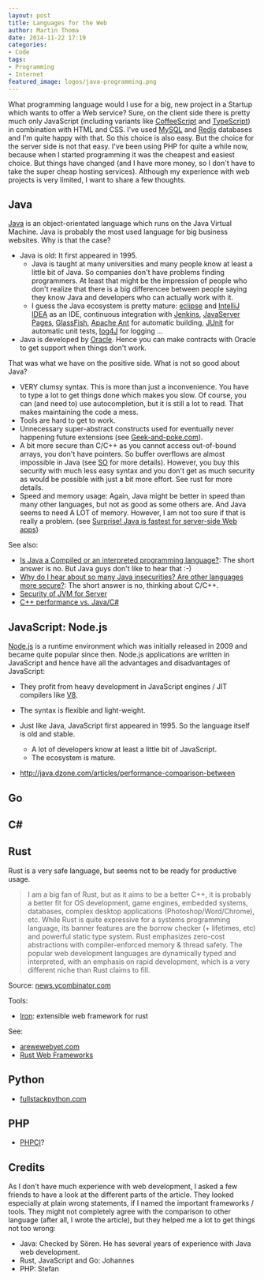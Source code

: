 ```yaml
---
layout: post
title: Languages for the Web
author: Martin Thoma
date: 2014-11-22 17:19
categories:
- Code
tags:
- Programming
- Internet
featured_image: logos/java-programming.png
---
```

What programming language would I use for a big, new project in a Startup which
wants to offer a Web service? Sure, on the client side there is pretty much
only JavaScript (including variants like
[CoffeeScript](http://en.wikipedia.org/wiki/CoffeeScript) and
[TypeScript](http://en.wikipedia.org/wiki/TypeScript)) in combination with HTML
and CSS. I've used [MySQL](http://en.wikipedia.org/wiki/MySQL) and
[Redis](http://en.wikipedia.org/wiki/Redis) databases and I'm quite happy with
that. So this choice is also easy. But the choice for the server side is not
that easy. I've been using PHP for quite a while now, because when I started
programming it was the cheapest and easiest choice. But things have changed
(and I have more money, so I don't have to take the super cheap hosting
services). Although my experience with web projects is very limited, I want to
share a few thoughts.


## Java

[Java](http://en.wikipedia.org/wiki/Java_(programming_language)) is an
object-orientated language which runs on the Java Virtual Machine. Java is
probably the most used language for big business websites. Why is that the
case?

* Java is old: It first appeared in 1995.
    * Java is taught at many universities and many people know at least a
      little bit of Java. So companies don't have problems finding programmers.
      At least that might be the impression of people who don't realize that
      there is a big differencee between people saying they know Java and
      developers who can actually work with it.
    * I guess the Java ecosystem is pretty mature:
      [eclipse](http://en.wikipedia.org/wiki/Eclipse_%28software%29) and
      [IntelliJ IDEA](http://en.wikipedia.org/wiki/IntelliJ_IDEA) as an IDE,
      continuous integration with
      [Jenkins](http://en.wikipedia.org/wiki/Jenkins_(software)),
      [JavaServer Pages](http://en.wikipedia.org/wiki/JavaServer_Pages),
      [GlassFish](http://en.wikipedia.org/wiki/GlassFish),
      [Apache Ant](http://en.wikipedia.org/wiki/Apache_Ant) for automatic building,
      [JUnit](http://en.wikipedia.org/wiki/JUnit) for automatic unit tests,
      [log4J](http://en.wikipedia.org/wiki/Log4j) for logging ...
* Java is developed by
  [Oracle](http://en.wikipedia.org/wiki/Oracle_Corporation). Hence you can make
  contracts with Oracle to get support when things don't work.

That was what we have on the positive side. What is not so good about Java?

* VERY clumsy syntax. This is more than just a inconvenience. You have to type
  a lot to get things done which makes you slow. Of course, you can (and need
  to) use autocompletion, but it is still a lot to read. That makes maintaining
  the code a mess.
* Tools are hard to get to work.
* Unnecessary super-abstract constructs used for eventually never happening
  future extensions (see [Geek-and-poke.com](http://geek-and-poke.com/geekandpoke/2014/1/2/games-for-the-real-geeks-part-2)).
* A bit more secure than C/C++ as you cannot access out-of-bound arrays, you
  don't have pointers. So buffer overflows are almost impossible in Java (see [SO](http://stackoverflow.com/a/479738/562769) for more details). However, you buy this security with much
  less easy syntax and you don't get as much security as would be possible with
  just a bit more effort. See rust for more details.
* Speed and memory usage: Again, Java might be better in speed than many other
  languages, but not as good as some others are. And Java seems to need A LOT
  of memory. However, I am not too sure if that is really a problem.
  (see [Surprise! Java is fastest for server-side Web apps](http://www.infoworld.com/article/2609675/java/surprise--java-is-fastest-for-server-side-web-apps.html))


See also:

* [Is Java a Compiled or an interpreted programming language?](http://stackoverflow.com/a/1326084/562769): The short answer is no. But Java guys don't like to hear that :-)
* [Why do I hear about so many Java insecurities? Are other languages more secure?](http://security.stackexchange.com/q/57646/3286): The short answer is no, thinking about C/C++.
* [Security of JVM for Server](http://security.stackexchange.com/q/32822/3286)
* [C++ performance vs. Java/C#](http://stackoverflow.com/q/145110/562769)


## JavaScript: Node.js

[Node.js](http://en.wikipedia.org/wiki/Node.js) is a runtime environment which
was initially released in 2009 and became quite popular since then. Node.js
applications are written in JavaScript and hence have all the advantages and
disadvantages of JavaScript:

* They profit from heavy development in JavaScript engines / JIT compilers like
  [V8](http://en.wikipedia.org/wiki/V8_(JavaScript_engine)).
* The syntax is flexible and light-weight.
* Just like Java, JavaScript first appeared in 1995. So the language itself is
  old and stable.
    * A lot of developers know at least a little bit of JavaScript.
    * The ecosystem is mature.

* http://java.dzone.com/articles/performance-comparison-between

## Go

## C#


## Rust

Rust is a very safe language, but seems not to be ready for productive usage.

> I am a big fan of Rust, but as it aims to be a better C++, it is probably a
> better fit for OS development, game engines, embedded systems, databases,
> complex desktop applications (Photoshop/Word/Chrome), etc. While Rust is
> quite expressive for a systems programming language, its banner features are
> the borrow checker (+ lifetimes, etc) and powerful static type system. Rust
> emphasizes zero-cost abstractions with compiler-enforced memory & thread
> safety. The popular web development languages are dynamically typed and
> interpreted, with an emphasis on rapid development, which is a very different
> niche than Rust claims to fill.

Source: [news.ycombinator.com](https://news.ycombinator.com/item?id=7809791)

Tools:

* [Iron](http://ironframework.io/): extensible web framework for rust

See:

* [arewewebyet.com](http://arewewebyet.com/)
* [Rust Web Frameworks](http://stackoverflow.com/a/23577767/562769)

## Python

* [fullstackpython.com](http://www.fullstackpython.com/)


## PHP

* [PHPCI](https://www.phptesting.org/)?

## Credits
As I don't have much experience with web development, I asked a few friends
to have a look at the different parts of the article. They looked especially
at plain wrong statements, if I named the important frameworks / tools. They
might not completely agree with the comparison to other language (after all,
I wrote the article), but they helped me a lot to get things not too wrong:

* Java: Checked by Sören. He has several years of experience with Java web
  development.
* Rust, JavaScript and Go: Johannes
* PHP: Stefan